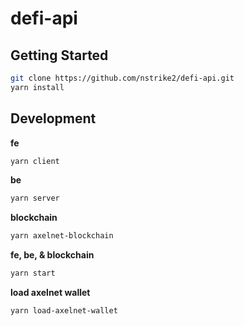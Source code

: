 # defi-api

## Getting Started 

```sh
git clone https://github.com/nstrike2/defi-api.git
yarn install
```

## Development

**fe**
```sh
yarn client
```

**be**
```sh
yarn server
```

**blockchain**
```sh
yarn axelnet-blockchain
```

**fe, be, & blockchain**
```sh
yarn start
```

**load axelnet wallet**
```sh
yarn load-axelnet-wallet
```
